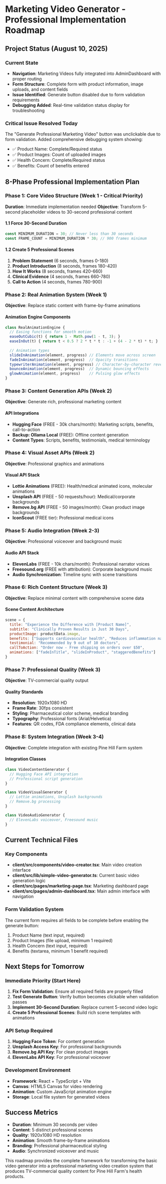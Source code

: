 # Marketing Video Generator - Professional Implementation Roadmap

## Project Status (August 10, 2025)

### Current State
- **Navigation**: Marketing Videos fully integrated into AdminDashboard with proper routing
- **Form Structure**: Complete form with product information, image uploads, and content fields
- **Issue Identified**: Generate button disabled due to form validation requirements
- **Debugging Added**: Real-time validation status display for troubleshooting

### Critical Issue Resolved Today
The "Generate Professional Marketing Video" button was unclickable due to form validation. Added comprehensive debugging system showing:
- ✅ Product Name: Complete/Required status
- ✅ Product Images: Count of uploaded images
- ✅ Health Concern: Complete/Required status
- ✅ Benefits: Count of benefits entered

## 8-Phase Professional Implementation Plan

### Phase 1: Core Video Structure (Week 1 - Critical Priority)
**Duration**: Immediate implementation needed
**Objective**: Transform 5-second placeholder videos to 30-second professional content

#### 1.1 Force 30-Second Duration
```javascript
const MINIMUM_DURATION = 30; // Never less than 30 seconds
const FRAME_COUNT = MINIMUM_DURATION * 30; // 900 frames minimum
```

#### 1.2 Create 5 Professional Scenes
1. **Problem Statement** (6 seconds, frames 0-180)
2. **Product Introduction** (8 seconds, frames 180-420) 
3. **How It Works** (8 seconds, frames 420-660)
4. **Clinical Evidence** (4 seconds, frames 660-780)
5. **Call to Action** (4 seconds, frames 780-900)

### Phase 2: Real Animation System (Week 1)
**Objective**: Replace static content with frame-by-frame animations

#### Animation Engine Components
```javascript
class RealAnimationEngine {
  // Easing functions for smooth motion
  easeOutCubic(t) { return 1 - Math.pow(1 - t, 3); }
  easeInOut(t) { return t < 0.5 ? 2 * t * t : -1 + (4 - 2 * t) * t; }
  
  // Animation types
  slideInAnimation(element, progress) // Elements move across screen
  fadeInAnimation(element, progress)  // Opacity transitions
  typewriterAnimation(element, progress) // Character-by-character reveal
  bounceAnimation(element, progress)  // Dynamic bouncing effects
  glowAnimation(element, progress)    // Pulsing glow effects
}
```

### Phase 3: Content Generation APIs (Week 2)
**Objective**: Generate rich, professional marketing content

#### API Integrations
- **Hugging Face** (FREE - 30k chars/month): Marketing scripts, benefits, call-to-action
- **Backup: Ollama Local** (FREE): Offline content generation
- **Content Types**: Scripts, benefits, testimonials, medical terminology

### Phase 4: Visual Asset APIs (Week 2)
**Objective**: Professional graphics and animations

#### Visual API Stack
- **Lottie Animations** (FREE): Health/medical animated icons, molecular animations
- **Unsplash API** (FREE - 50 requests/hour): Medical/corporate backgrounds
- **Remove.bg API** (FREE - 50 images/month): Clean product image backgrounds
- **IconScout** (FREE tier): Professional medical icons

### Phase 5: Audio Integration (Week 2-3)
**Objective**: Professional voiceover and background music

#### Audio API Stack
- **ElevenLabs** (FREE - 10k chars/month): Professional narrator voices
- **Freesound.org** (FREE with attribution): Corporate background music
- **Audio Synchronization**: Timeline sync with scene transitions

### Phase 6: Rich Content Structure (Week 3)
**Objective**: Replace minimal content with comprehensive scene data

#### Scene Content Architecture
```javascript
scene = {
  title: "Experience the Difference with [Product Name]",
  subtitle: "Clinically Proven Results in Just 30 Days", 
  productImage: productData.image,
  benefits: ["Supports cardiovascular health", "Reduces inflammation naturally"],
  testimonial: "Recommended by 9 out of 10 doctors",
  callToAction: "Order now - Free shipping on orders over $50",
  animations: ["fadeInTitle", "slideInProduct", "staggeredBenefits"]
}
```

### Phase 7: Professional Quality (Week 3)
**Objective**: TV-commercial quality output

#### Quality Standards
- **Resolution**: 1920x1080 HD
- **Frame Rate**: 30fps consistent
- **Styling**: Pharmaceutical color scheme, medical branding
- **Typography**: Professional fonts (Arial/Helvetica)
- **Features**: QR codes, FDA compliance elements, clinical data

### Phase 8: System Integration (Week 3-4)
**Objective**: Complete integration with existing Pine Hill Farm system

#### Integration Classes
```javascript
class VideoContentGenerator {
  // Hugging Face API integration
  // Professional script generation
}

class VideoVisualGenerator {
  // Lottie animations, Unsplash backgrounds
  // Remove.bg processing
}

class VideoAudioGenerator {
  // ElevenLabs voiceover, Freesound music
}
```

## Current Technical Files

### Key Components
- **client/src/components/video-creator.tsx**: Main video creation interface
- **client/src/lib/simple-video-generator.ts**: Current basic video generation logic
- **client/src/pages/marketing-page.tsx**: Marketing dashboard page
- **client/src/pages/admin-dashboard.tsx**: Main admin interface with navigation

### Form Validation System
The current form requires all fields to be complete before enabling the generate button:
1. Product Name (text input, required)
2. Product Images (file upload, minimum 1 required)  
3. Health Concern (text input, required)
4. Benefits (textarea, minimum 1 benefit required)

## Next Steps for Tomorrow

### Immediate Priority (Start Here)
1. **Fix Form Validation**: Ensure all required fields are properly filled
2. **Test Generate Button**: Verify button becomes clickable when validation passes
3. **Implement 30-Second Duration**: Replace current 5-second video logic
4. **Create 5 Professional Scenes**: Build rich scene templates with animations

### API Setup Required
1. **Hugging Face Token**: For content generation
2. **Unsplash Access Key**: For professional backgrounds  
3. **Remove.bg API Key**: For clean product images
4. **ElevenLabs API Key**: For professional voiceover

### Development Environment
- **Framework**: React + TypeScript + Vite
- **Canvas**: HTML5 Canvas for video rendering
- **Animation**: Custom JavaScript animation engine
- **Storage**: Local file system for generated videos

## Success Metrics
- **Duration**: Minimum 30 seconds per video
- **Content**: 5 distinct professional scenes
- **Quality**: 1920x1080 HD resolution
- **Animation**: Smooth frame-by-frame animations
- **Branding**: Professional pharmaceutical styling
- **Audio**: Synchronized voiceover and music

This roadmap provides the complete framework for transforming the basic video generator into a professional marketing video creation system that produces TV-commercial quality content for Pine Hill Farm's health products.